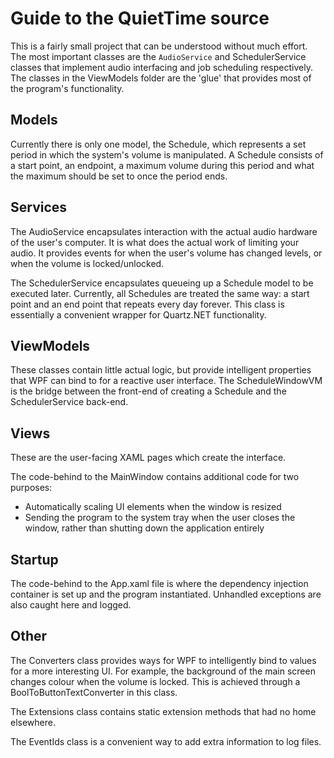﻿# Guide to the QuietTime source

This is a fairly small project that can be understood without much effort. The most important classes are the `AudioService` and SchedulerService classes that implement audio interfacing and job scheduling respectively. The classes in the ViewModels folder are the 'glue' that provides most of the program's functionality.

## Models

Currently there is only one model, the Schedule, which represents a set period in which the system's volume is manipulated. A Schedule consists of a start point, an endpoint, a maximum volume during this period and what the maximum should be set to once the period ends.

## Services

The AudioService encapsulates interaction with the actual audio hardware of the user's computer. It is what does the actual work of limiting your audio. It provides events for when the user's volume has changed levels, or when the volume is locked/unlocked.

The SchedulerService encapsulates queueing up a Schedule model to be executed later. Currently, all Schedules are treated the same way: a start point and an end point that repeats every day forever. This class is essentially a convenient wrapper for Quartz.NET functionality.

## ViewModels

These classes contain little actual logic, but provide intelligent properties that WPF can bind to for a reactive user interface. The ScheduleWindowVM is the bridge between the front-end of creating a Schedule and the SchedulerService back-end.

## Views

These are the user-facing XAML pages which create the interface.

The code-behind to the MainWindow contains additional code for two purposes:

* Automatically scaling UI elements when the window is resized
* Sending the program to the system tray when the user closes the window, rather than shutting down the application entirely

## Startup

The code-behind to the App.xaml file is where the dependency injection container is set up and the program instantiated. Unhandled exceptions are also caught here and logged.

## Other

The Converters class provides ways for WPF to intelligently bind to values for a more interesting UI. For example, the background of the main screen changes colour when the volume is locked. This is achieved through a BoolToButtonTextConverter in this class.

The Extensions class contains static extension methods that had no home elsewhere.

The EventIds class is a convenient way to add extra information to log files.
